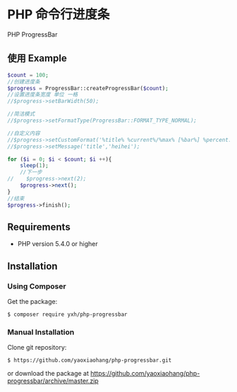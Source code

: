 
# PHP 命令行进度条

PHP ProgressBar

## 使用 Example

```php
$count = 100;
//创建进度条
$progress = ProgressBar::createProgressBar($count);
//设置进度条宽度 单位 一格
//$progress->setBarWidth(50);

//简洁模式
//$progress->setFormatType(ProgressBar::FORMAT_TYPE_NORMAL);

//自定义内容
//$progress->setCustomFormat('%title% %current%/%max% [%bar%] %percent:3s%%  时间:%elapsed%/%estimated% 速度:%speed% 内存:%memory:6s%');
//$progress->setMessage('title','heihei');

for ($i = 0; $i < $count; $i ++){
    sleep(1);
    //下一步
//    $progress->next(2);
    $progress->next();
}
//结束
$progress->finish();
```

## Requirements

- PHP version 5.4.0 or higher

## Installation

### Using Composer

Get the package:
```
$ composer require yxh/php-progressbar
```

### Manual Installation

Clone git repository:
```
$ https://github.com/yaoxiaohang/php-progressbar.git
```
or download the package at https://github.com/yaoxiaohang/php-progressbar/archive/master.zip







